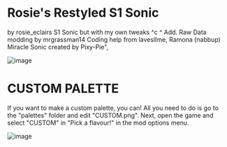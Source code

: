 # Rosie's Restyled S1 Sonic
by rosie_eclairs
S1 Sonic but with my own tweaks ^c ^
Add. Raw Data modding by mrgrassman14 
Coding help from laveslIme, Ramona (nabbup)
Miracle Sonic created by Pixy-Pie",

![image](https://github.com/rosie-eclairs/Rosie-s-Restyled-S1-Sonic/assets/68881246/0aded27e-7c67-4732-97ef-a0ce9c0ca43d)




# CUSTOM PALETTE
If you want to make a custom palette, you can! 
All you need to do is go to the "palettes" folder and edit "CUSTOM.png". 
Next, open the game and select "CUSTOM" in "Pick a flavour!" in the mod options menu.

![image](https://github.com/rosie-eclairs/Rosie-s-Restyled-S1-Sonic/assets/68881246/4eb7ef87-b046-46ba-8360-346c66eb4978)

